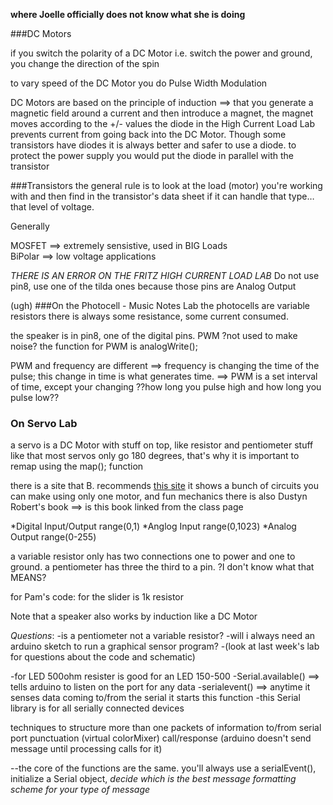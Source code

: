 **where Joelle officially does not know what she is doing**

###DC Motors

if you switch the polarity of a DC Motor i.e. switch the power and ground, you change the direction of the spin

to vary speed of the DC Motor you do Pulse Width Modulation

DC Motors are based on the principle of induction ==> that you generate a magnetic field around a current and then introduce a magnet, the magnet moves according to the +/- values
the diode in the High Current Load Lab prevents current from going back into the DC Motor. Though some transistors have diodes it is always better and safer to use a diode.
to protect the power supply you would put the diode in parallel with the transistor


###Transistors
the general rule is to look at the load (motor) you're working with and then find in the transistor's data sheet if it can handle that type…that level of voltage.

<dl>Generally</dl>
<dt>MOSFET ==> extremely sensistive, used in BIG Loads</dt>
<dt>BiPolar ==> low voltage applications</dt>
</dl>

*THERE IS AN ERROR ON THE FRITZ HIGH CURRENT LOAD LAB*
Do not use pin8, use one of the tilda ones because those pins are Analog Output

(ugh)
###On the Photocell - Music Notes Lab
the photocells are variable resistors
there is always some resistance, some current consumed.

the speaker is in pin8, one of the digital pins.
PWM ?not used to make noise?
  the function for PWM is analogWrite();

PWM and frequency are different ==> frequency is changing the time of the pulse; this change in time is what generates time.
				==> PWM is a set interval of time, except your changing ??how long you pulse high and how long you pulse low??



### On Servo Lab
a servo is a DC Motor with stuff on top, like resistor and pentiometer stuff like that
most servos only go 180 degrees, that's why it is important to remap using the map(); function

there is a site that B. recommends [this site](www.flying-pig.co.uk) it shows a bunch of circuits you can make using only one motor, and fun mechanics
there is also Dustyn Robert's book ==> is this book linked from the class page

*Digital Input/Output range(0,1)
*Anglog Input range(0,1023)
*Analog Output range(0-255)

a variable resistor only has two connections one to power and one to ground. a pentiometer has three the third to a pin. ?I don't know what that MEANS?

for Pam's code:
  for the slider is 1k resistor

Note that a speaker also works by induction like a DC Motor

_Questions_:
-is a pentiometer not a variable resistor?
-will i always need an arduino sketch to run a graphical sensor program?
-(look at last week's lab for questions about the code and schematic)

-for LED 500ohm resister is good for an LED 150-500
-Serial.available() ==> tells arduino to listen on the port for any data
-serialevent() ==> anytime it senses data coming to/from the serial it starts this function
-this Serial library is for all serially connected devices

techniques to structure more than one packets of information to/from serial port
punctuation (virtual colorMixer)
call/response (arduino doesn't send message until processing calls for it)

--the core of the functions are the same. you'll always use a serialEvent(), initialize a Serial object, *decide which is the best message formatting scheme for your type of message*
